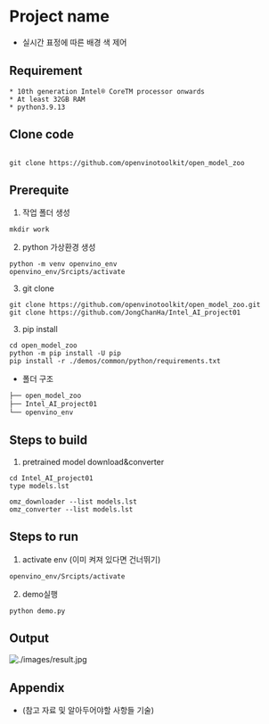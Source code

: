 # Project name

* 실시간 표정에 따른 배경 색 제어                


## Requirement


```
* 10th generation Intel® CoreTM processor onwards
* At least 32GB RAM
* python3.9.13
```

## Clone code


```shell

git clone https://github.com/openvinotoolkit/open_model_zoo
```

## Prerequite
1. 작업 폴더 생성      

```shell
mkdir work
```
2. python 가상환경 생성                 
```shell
python -m venv openvino_env
openvino_env/Srcipts/activate
```
3. git clone             
```shell
git clone https://github.com/openvinotoolkit/open_model_zoo.git
git clone https://github.com/JongChanHa/Intel_AI_project01
```

3. pip install              
```shell
cd open_model_zoo
python -m pip install -U pip
pip install -r ./demos/common/python/requirements.txt
```

* 폴더 구조
```bash
├── open_model_zoo
├── Intel_AI_project01
└── openvino_env
``` 
## Steps to build 

1. pretrained model download&converter               
```shell
cd Intel_AI_project01
type models.lst

omz_downloader --list models.lst
omz_converter --list models.lst
```

## Steps to run

1. activate env (이미 켜져 있다면 건너뛰기)           
```shell
openvino_env/Srcipts/activate
```
2. demo실행
```shell
python demo.py
```

## Output

![./images/result.jpg](./images/result.jpg)

## Appendix

* (참고 자료 및 알아두어야할 사항들 기술)
